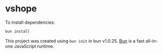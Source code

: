 # vshope

To install dependencies:

```bash
bun install
```

This project was created using `bun init` in bun v1.0.25. [Bun](https://bun.sh) is a fast all-in-one JavaScript runtime.
